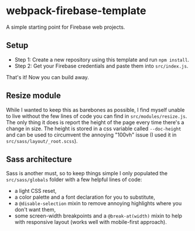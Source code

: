 # webpack-firebase-template
 
A simple starting point for Firebase web projects.


## Setup

- Step 1: Create a new repository using this template and run `npm install`.  
- Step 2: Get your Firebase credentials and paste them into `src/index.js`.  

That's it! Now you can build away.


## Resize module

While I wanted to keep this as barebones as possible, I find myself unable to live without the few lines of code you can find in `src/modules/resize.js`. The only thing it does is report the height of the page every time there's a change in size. The height is stored in a css variable called `--doc-height` and can be used to circumvent the annoying "100vh" issue (I used it in `src/sass/layout/_root.scss`).


## Sass architecture

Sass is another must, so to keep things simple I only populated the `src/sass/globals` folder with a few helpful lines of code:

- a light CSS reset,
- a color palette and a font declaration for you to substitute,
- a `@disable-selection` mixin to remove annoying highlights where you don't want them,
- some screen-width breakpoints and a `@break-at(width)` mixin to help with responsive layout (works well with mobile-first approach).